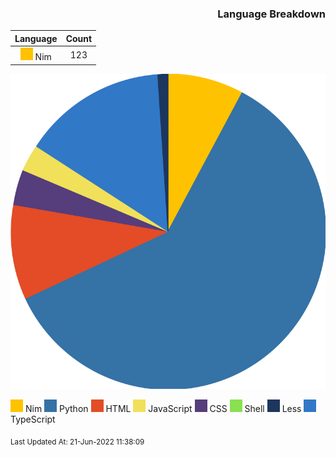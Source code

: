 <div>

<div align="right">

### Language Breakdown

|Language|Count|
|:------:|:---:|
| ![](/./assets/Nim.svg) Nim|123|

</div>

<span align="left">

![Pie Chart](./assets/pie_chart.svg "Pie Chart detailing languages used")

</span>

</div>

![Nim](./assets/Nim.svg) Nim
![Python](./assets/Python.svg) Python
![HTML](./assets/HTML.svg) HTML
![JavaScript](./assets/JavaScript.svg) JavaScript
![CSS](./assets/CSS.svg) CSS
![Shell](./assets/Shell.svg) Shell
![Less](./assets/Less.svg) Less
![TypeScript](./assets/TypeScript.svg) TypeScript


<sub>Last Updated At: 21-Jun-2022 11:38:09</sub>
